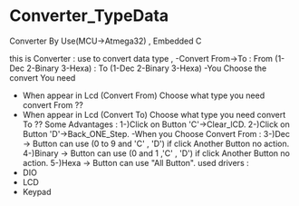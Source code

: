 # Converter_TypeData
Converter By Use(MCU->Atmega32) , Embedded C

this is Converter : use to convert data type ,
-Convert From->To : From (1-Dec 2-Binary 3-Hexa) : To (1-Dec 2-Binary 3-Hexa)
-You Choose the convert You need
- When appear in Lcd (Convert From) Choose what type you need convert From ??
- When appear in Lcd (Convert To) Choose what type you need convert To ??
Some Advantages :
1-)Click on Button 'C'->Clear_lCD.
2-)Click on Button 'D'->Back_ONE_Step.
-When you Choose Convert From :
3-)Dec -> Button can use (0 to 9 and 'C' , 'D') if click Another Button no action.
4-)Binary -> Button can use (0 and 1 ,'C' , 'D') if click Another Button no action.
5-)Hexa ->  Button can use "All Button".
used drivers : 
 - DIO 
 - LCD 
 - Keypad
   

